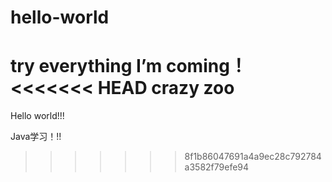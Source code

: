 
# hello-world
try everything
I’m coming！
<<<<<<< HEAD
crazy zoo
=======
Hello world!!!

Java学习！!!
>>>>>>> 8f1b86047691a4a9ec28c792784a3582f79efe94
